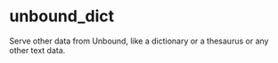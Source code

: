 # unbound_dict
Serve other data from Unbound, like a dictionary or a thesaurus or any other text data.
